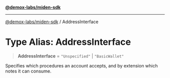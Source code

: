 [**@demox-labs/miden-sdk**](../README.md)

***

[@demox-labs/miden-sdk](../README.md) / AddressInterface

# Type Alias: AddressInterface

> **AddressInterface** = `"Unspecified"` \| `"BasicWallet"`

Specifies which procedures an account accepts, and by extension which notes it can consume.

